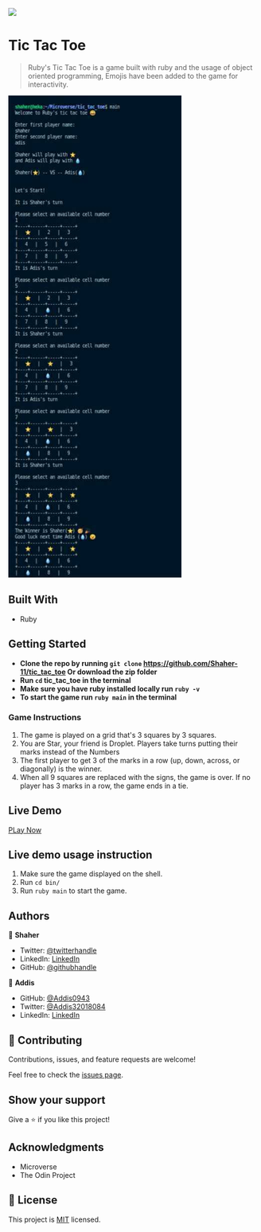 ![](https://img.shields.io/badge/Tic_Tac_Toe-blueviolet)

# Tic Tac Toe

> Ruby's Tic Tac Toe is a game built with ruby and the usage of object oriented programming,
> Emojis have been added to the game for interactivity.

![screenshot](tic_tac.jpg)

## Built With

- Ruby

## Getting Started

- **Clone the repo by running `git clone` https://github.com/Shaher-11/tic_tac_toe Or download the zip folder**
- **Run `cd` tic_tac_toe in the terminal**
- **Make sure you have ruby installed locally run `ruby -v`**
- **To start the game run ```ruby main``` in the terminal**

### Game Instructions

1. The game is played on a grid that's 3 squares by 3 squares.
2. You are Star, your friend is Droplet. Players take turns putting their marks instead of the Numbers
3. The first player to get 3 of the marks in a row (up, down, across, or diagonally) is the winner.
4. When all 9 squares are replaced with the signs, the game is over. If no player has 3 marks in a row, the game ends in a tie.

## Live Demo

[PLay Now](https://replit.com/@ShaherShamroukh/tictactoe#bin/main)

## Live demo usage instruction

1. Make sure the game displayed on the shell.
2. Run `cd bin/`
3. Run ```ruby main``` to start the game.

## Authors

👤 **Shaher**

- Twitter: [@twitterhandle](https://twitter.com/ShaherShamroukh/)
- LinkedIn: [LinkedIn](https://www.linkedin.com/in/shaher-shamroukh/)
- GitHub: [@githubhandle](https://github.com/Shaher-11/)

👤 **Addis**

- GitHub: [@Addis0943](https://github.com/Addis0943)
- Twitter: [@Addis32018084](https://twitter.com/Addis32018084)
- LinkedIn: [LinkedIn](https://www.linkedin.com/in/addis-belete-134b98191)

## 🤝 Contributing

Contributions, issues, and feature requests are welcome!

Feel free to check the [issues page](issues/).

## Show your support

Give a ⭐️ if you like this project!

## Acknowledgments

- Microverse
- The Odin Project

## 📝 License

This project is [MIT](./LICENSE) licensed.
